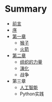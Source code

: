 # Summary

* [前言](README.md)
* [序](序.md)
* [第一章](第一章.md)
    * [猴子](猴子.md)
    * [火箭](火箭.md)
* [第二章](第二章.md)
    * [组织的力量](组织的力量.md)
    * [演化](演化的力量.md)
    * 战争
* 第三章
    * [人工智能](人工智能.md)
    * Python实践

